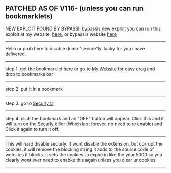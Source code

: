 ## PATCHED AS OF V116- (unless you can run bookmarklets)
NEW EXPLOIT FOUND BY BYPASSI!
[bypassis new exploit](https://github.com/zek-c/Securly-Kill-V111/blob/main/bypassi.html)
you can run this exploit at my website, [here](https://zekcurly.netlify.app/bypassi), or bypassis website [here](https://insecurly.bypassi.com)
<hr>
Hello ur prob here to disable dumb "secure"ly. lucky for you i have delivered. 

<hr>

step 1. get the bookmarklet [here](https://github.com/zek-c/extension-v111-kill/blob/main/bookmarklet.js) or go to [My Website](https://zekcurly.netlify.app) for easy drag and drop to bookmarks bar

<hr>

step 2. put it in a bookmark

<hr>

step 3. go to [Securly 🤓](https://securly.com)

<hr>

step 4. click the bookmark and an "OFF" button will appear. Click this and it will turn on the Securly killer (Which last forever, no need to re enable) and Click it again to turn it off.

<hr>

This will hard disable securly. It wont disable the extension, but corrupt the cookies. it will remove the blocking string it adds to the source code of websites it blocks. it sets the cookies to expire in like the year 5000 so you clearly wont ever need to enabke this again unless you clear ur cookies
<hr>
